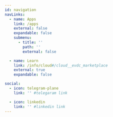 ```yaml
---
id: navigation
navLinks:
  - name: Apps
    link: /apps
    external: false
    expandable: false
    submenu:
      - title: ''
        path: ''
        external: false

  - name: Learn
    link: /info/cloud#/cloud__evdc_marketplace
    external: true
    expandable: false

social:
  - icon: telegram-plane
    link: '' #telegaram link

  - icon: linkedin
    link: '' #linkedin link
---
```

